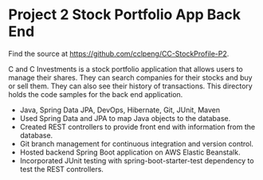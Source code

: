# Project 2 Stock Portfolio App Back End
Find the source at https://github.com/cclpeng/CC-StockProfile-P2.

C and C Investments is a stock portfolio application that allows users 
to manage their shares. They can search companies for their stocks and 
buy or sell them. They can also see their history of transactions. This 
directory holds the code samples for the back end application.

- Java, Spring Data JPA, DevOps, Hibernate, Git, JUnit, Maven
- Used Spring Data and JPA to map Java objects to the database.
- Created REST controllers to provide front end with information from 
the database.
- Git branch management for continuous integration and version control.
- Hosted backend Spring Boot application on AWS Elastic Beanstalk.
- Incorporated JUnit testing with spring-boot-starter-test dependency to 
test the REST controllers.
